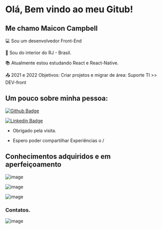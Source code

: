 # Olá, Bem vindo ao meu Gitub!
 
## Me chamo Maicon Campbell

:computer: Sou um desenvolvedor Front-End

:house_with_garden: Sou do interior do RJ - Brasil.

:books: Atualmente estou estudando React e React-Native.

:outbox_tray: 2021 e 2022 Objetivos: Criar projetos e migrar de área: Suporte TI >> DEV-front

## Um pouco sobre minha pessoa:

[![Github Badge](https://img.shields.io/badge/-Github-000?style=flat-square&logo=Github&logoColor=white&link=https://github.com/MaiconCampbell)](https://github.com/MaiconCampbell)

[![Linkedin Badge](https://img.shields.io/badge/-LinkedIn-blue?style=flat-square&logo=Linkedin&logoColor=white&link=https://www.linkedin.com/in/maicon-campbell/)](https://www.linkedin.com/in/maicon-campbell/)

- Obrigado pela visita.

- Espero poder compartilhar Experiências o /

## Conhecimentos adquiridos e em aperfeiçoamento

![image](https://user-images.githubusercontent.com/34654210/143000917-88c9f14b-f2f8-463e-af03-7e777fc7473b.png)

![image](https://user-images.githubusercontent.com/34654210/143000959-2ee32947-262c-402e-830f-cc2a792fd8ee.png)

![image](https://user-images.githubusercontent.com/34654210/143000983-6e44e29f-6fec-404c-a0e7-c342497bab29.png)




### Contatos.

![image](https://user-images.githubusercontent.com/34654210/143000108-a90b9c46-b54c-4d54-b9c3-8ec7d29c6ea5.png)
